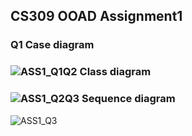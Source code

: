 ## CS309 OOAD Assignment1

### Q1 Case diagram

### ![ASS1_Q1](C:\大三课程\OOAD\CS309-Object-Oriented-Analysis-and-Design\Assignment\Assignment1\ASS1_Q1.jpg)Q2 Class diagram

### ![ASS1_Q2](C:\大三课程\OOAD\CS309-Object-Oriented-Analysis-and-Design\Assignment\Assignment1\ASS1_Q2.jpg)Q3 Sequence diagram

![ASS1_Q3](C:\大三课程\OOAD\CS309-Object-Oriented-Analysis-and-Design\Assignment\Assignment1\ASS1_Q3.jpg)